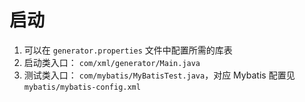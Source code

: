 # 启动
1. 可以在 `generator.properties` 文件中配置所需的库表
2. 启动类入口： `com/xml/generator/Main.java`
3. 测试类入口： `com/mybatis/MyBatisTest.java`，对应 Mybatis 配置见 `mybatis/mybatis-config.xml`